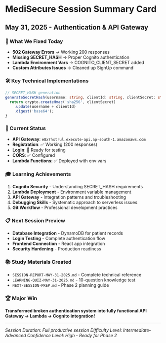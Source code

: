 # MediSecure Session Summary Card

## May 31, 2025 - Authentication & API Gateway

### 🎯 What We Fixed Today

- **502 Gateway Errors** → Working 200 responses
- **Missing SECRET_HASH** → Proper Cognito authentication
- **Lambda Environment Vars** → COGNITO_CLIENT_SECRET added
- **Custom Attributes Issues** → Cleaned up SignUp command

### 🛠 Key Technical Implementations

```typescript
// SECRET_HASH generation
generateSecretHash(username: string, clientId: string, clientSecret: string): string {
  return crypto.createHmac('sha256', clientSecret)
    .update(username + clientId)
    .digest('base64');
}
```

### 📍 Current Status

- **API Gateway**: `e8x7hxtrul.execute-api.ap-south-1.amazonaws.com`
- **Registration**: ✅ Working (200 responses)
- **Login**: 🚧 Ready for testing
- **CORS**: ✅ Configured
- **Lambda Functions**: ✅ Deployed with env vars

### 🎓 Learning Achievements

1. **Cognito Security** - Understanding SECRET_HASH requirements
2. **Lambda Deployment** - Environment variable management
3. **API Gateway** - Integration patterns and troubleshooting
4. **Debugging Skills** - Systematic approach to serverless issues
5. **Git Workflow** - Professional development practices

### 📋 Next Session Preview

- **Database Integration** - DynamoDB for patient records
- **Login Testing** - Complete authentication flow
- **Frontend Connection** - React app integration
- **Security Hardening** - Production readiness

### 📚 Study Materials Created

- `SESSION-REPORT-MAY-31-2025.md` - Complete technical reference
- `LEARNING-QUIZ-MAY-31-2025.md` - 10-question knowledge test
- `NEXT-SESSION-PREP.md` - Phase 2 planning guide

### 🏆 Major Win

**Transformed broken authentication system into fully functional API Gateway → Lambda → Cognito integration!**

---

_Session Duration: Full productive session_
_Difficulty Level: Intermediate-Advanced_
_Confidence Level: High - Ready for Phase 2_
